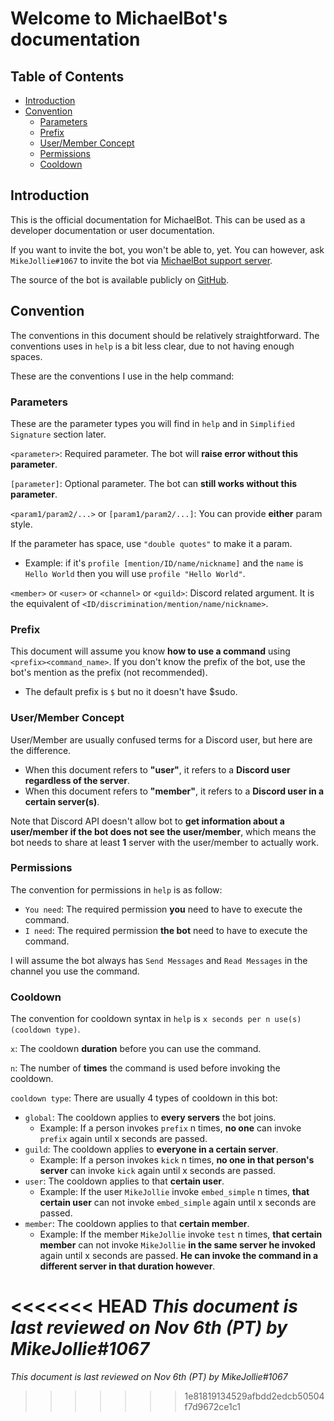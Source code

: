 <!-- omit in toc -->
# Welcome to MichaelBot's documentation

<!-- omit in toc -->
## Table of Contents

- [Introduction](#introduction)
- [Convention](#convention)
  - [Parameters](#parameters)
  - [Prefix](#prefix)
  - [User/Member Concept](#usermember-concept)
  - [Permissions](#permissions)
  - [Cooldown](#cooldown)

## Introduction

This is the official documentation for MichaelBot. This can be used as a developer documentation or user documentation.

If you want to invite the bot, you won't be able to, yet. You can however, ask `MikeJollie#1067` to invite the bot via [MichaelBot support server](https://discord.gg/jeMeyNw).

The source of the bot is available publicly on [GitHub](https://github.com/MikeJollie2707/MichaelBot).

## Convention

The conventions in this document should be relatively straightforward. The conventions uses in `help` is a bit less clear, due to not having enough spaces.

These are the conventions I use in the help command:

### Parameters

These are the parameter types you will find in `help` and in `Simplified Signature` section later.

`<parameter>`: Required parameter. The bot will **raise error without this parameter**.

`[parameter]`: Optional parameter. The bot can **still works without this parameter**.

`<param1/param2/...>` or `[param1/param2/...]`: You can provide **either** param style.

If the parameter has space, use `"double quotes"` to make it a param.

- Example: if it's `profile [mention/ID/name/nickname]` and the `name` is `Hello World` then you will use `profile "Hello World"`.

`<member>` or `<user>` or `<channel>` or `<guild>`: Discord related argument. It is the equivalent of `<ID/discrimination/mention/name/nickname>`.

### Prefix

This document will assume you know **how to use a command** using `<prefix><command_name>`. If you don't know the prefix of the bot, use the bot's mention as the prefix (not recommended).

- The default prefix is `$` but no it doesn't have $sudo.

### User/Member Concept

User/Member are usually confused terms for a Discord user, but here are the difference.

- When this document refers to **"user"**, it refers to a **Discord user regardless of the server**.
- When this document refers to **"member"**, it refers to a **Discord user in a certain server(s)**.

Note that Discord API doesn't allow bot to **get information about a user/member if the bot does not see the user/member**, which means the bot needs to share at least **1** server with the user/member to actually work.

### Permissions

The convention for permissions in `help` is as follow:

- `You need`: The required permission **you** need to have to execute the command.
- `I need`: The required permission **the bot** need to have to execute the command.

I will assume the bot always has `Send Messages` and `Read Messages` in the channel you use the command.

### Cooldown

The convention for cooldown syntax in `help` is `x seconds per n use(s) (cooldown type)`.

`x`: The cooldown **duration** before you can use the command.

`n`: The number of **times** the command is used before invoking the cooldown.

`cooldown type`: There are usually 4 types of cooldown in this bot:

- `global`: The cooldown applies to **every servers** the bot joins.
  - Example: If a person invokes `prefix` n times, **no one** can invoke `prefix` again until x seconds are passed.
- `guild`: The cooldown applies to **everyone in a certain server**.
  - Example: If a person invokes `kick` n times, **no one in that person's server** can invoke `kick` again until x seconds are passed.
- `user`: The cooldown applies to that **certain user**.
  - Example: If the user `MikeJollie` invoke `embed_simple` n times, **that certain user** can not invoke `embed_simple` again until x seconds are passed.
- `member`: The cooldown applies to that **certain member**.
  - Example: If the member `MikeJollie` invoke `test` n times, **that certain member** can not invoke `MikeJollie` **in the same server he invoked** again until x seconds are passed. **He can invoke the command in a different server in that duration however**.

<<<<<<< HEAD
*This document is last reviewed on Nov 6th (PT) by MikeJollie#1067*
=======
*This document is last reviewed on Nov 6th (PT) by MikeJollie#1067*
>>>>>>> 1e81819134529afbdd2edcb50504f7d9672ce1c1
